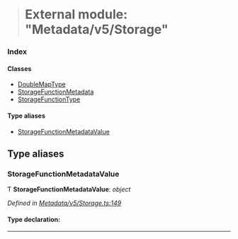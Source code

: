 > # External module: "Metadata/v5/Storage"

### Index

#### Classes

* [DoubleMapType](../classes/_metadata_v5_storage_.doublemaptype.md)
* [StorageFunctionMetadata](../classes/_metadata_v5_storage_.storagefunctionmetadata.md)
* [StorageFunctionType](../classes/_metadata_v5_storage_.storagefunctiontype.md)

#### Type aliases

* [StorageFunctionMetadataValue](_metadata_v5_storage_.md#storagefunctionmetadatavalue)

## Type aliases

###  StorageFunctionMetadataValue

Ƭ **StorageFunctionMetadataValue**: *object*

*Defined in [Metadata/v5/Storage.ts:149](https://github.com/polkadot-js/api/blob/66d96d3/packages/types/src/Metadata/v5/Storage.ts#L149)*

#### Type declaration:

___